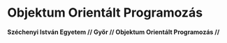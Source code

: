 # Objektum Orientált Programozás
**Széchenyi István Egyetem // Győr // Objektum Orientált Programozás //**

